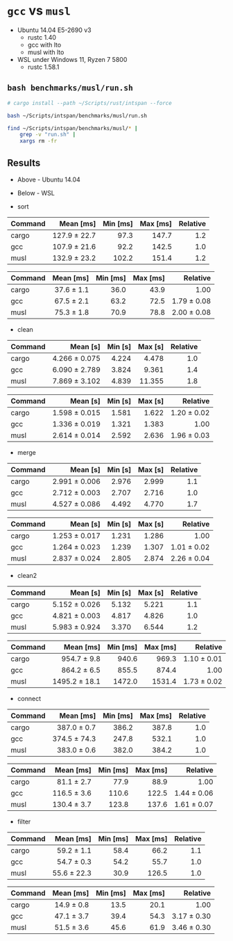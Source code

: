 # `gcc` vs `musl`

* Ubuntu 14.04 E5-2690 v3
    * rustc 1.40
    * gcc with lto
    * musl with lto
* WSL under Windows 11, Ryzen 7 5800
    * rustc 1.58.1

## `bash benchmarks/musl/run.sh`

```bash
# cargo install --path ~/Scripts/rust/intspan --force

bash ~/Scripts/intspan/benchmarks/musl/run.sh

find ~/Scripts/intspan/benchmarks/musl/* |
    grep -v "run.sh" |
    xargs rm -fr

```

## Results

* Above - Ubuntu 14.04
* Below - WSL

* sort

| Command |    Mean [ms] | Min [ms] | Max [ms] | Relative |
|:--------|-------------:|---------:|---------:|---------:|
| cargo   | 127.9 ± 22.7 |     97.3 |    147.7 |      1.2 |
| gcc     | 107.9 ± 21.6 |     92.2 |    142.5 |      1.0 |
| musl    | 132.9 ± 23.2 |    102.2 |    151.4 |      1.2 |

| Command |  Mean [ms] | Min [ms] | Max [ms] |    Relative |
|:--------|-----------:|---------:|---------:|------------:|
| cargo   | 37.6 ± 1.1 |     36.0 |     43.9 |        1.00 |
| gcc     | 67.5 ± 2.1 |     63.2 |     72.5 | 1.79 ± 0.08 |
| musl    | 75.3 ± 1.8 |     70.9 |     78.8 | 2.00 ± 0.08 |

* clean

| Command |      Mean [s] | Min [s] | Max [s] | Relative |
|:--------|--------------:|--------:|--------:|---------:|
| cargo   | 4.266 ± 0.075 |   4.224 |   4.478 |      1.0 |
| gcc     | 6.090 ± 2.789 |   3.824 |   9.361 |      1.4 |
| musl    | 7.869 ± 3.102 |   4.839 |  11.355 |      1.8 |

| Command |      Mean [s] | Min [s] | Max [s] |    Relative |
|:--------|--------------:|--------:|--------:|------------:|
| cargo   | 1.598 ± 0.015 |   1.581 |   1.622 | 1.20 ± 0.02 |
| gcc     | 1.336 ± 0.019 |   1.321 |   1.383 |        1.00 |
| musl    | 2.614 ± 0.014 |   2.592 |   2.636 | 1.96 ± 0.03 |

* merge

| Command |      Mean [s] | Min [s] | Max [s] | Relative |
|:--------|--------------:|--------:|--------:|---------:|
| cargo   | 2.991 ± 0.006 |   2.976 |   2.999 |      1.1 |
| gcc     | 2.712 ± 0.003 |   2.707 |   2.716 |      1.0 |
| musl    | 4.527 ± 0.086 |   4.492 |   4.770 |      1.7 |

| Command |      Mean [s] | Min [s] | Max [s] |    Relative |
|:--------|--------------:|--------:|--------:|------------:|
| cargo   | 1.253 ± 0.017 |   1.231 |   1.286 |        1.00 |
| gcc     | 1.264 ± 0.023 |   1.239 |   1.307 | 1.01 ± 0.02 |
| musl    | 2.837 ± 0.024 |   2.805 |   2.874 | 2.26 ± 0.04 |

* clean2

| Command |      Mean [s] | Min [s] | Max [s] | Relative |
|:--------|--------------:|--------:|--------:|---------:|
| cargo   | 5.152 ± 0.026 |   5.132 |   5.221 |      1.1 |
| gcc     | 4.821 ± 0.003 |   4.817 |   4.826 |      1.0 |
| musl    | 5.983 ± 0.924 |   3.370 |   6.544 |      1.2 |

| Command |     Mean [ms] | Min [ms] | Max [ms] |    Relative |
|:--------|--------------:|---------:|---------:|------------:|
| cargo   |   954.7 ± 9.8 |    940.6 |    969.3 | 1.10 ± 0.01 |
| gcc     |   864.2 ± 6.5 |    855.5 |    874.4 |        1.00 |
| musl    | 1495.2 ± 18.1 |   1472.0 |   1531.4 | 1.73 ± 0.02 |

* connect

| Command |    Mean [ms] | Min [ms] | Max [ms] | Relative |
|:--------|-------------:|---------:|---------:|---------:|
| cargo   |  387.0 ± 0.7 |    386.2 |    387.8 |      1.0 |
| gcc     | 374.5 ± 74.3 |    247.8 |    532.1 |      1.0 |
| musl    |  383.0 ± 0.6 |    382.0 |    384.2 |      1.0 |

| Command |   Mean [ms] | Min [ms] | Max [ms] |    Relative |
|:--------|------------:|---------:|---------:|------------:|
| cargo   |  81.1 ± 2.7 |     77.9 |     88.9 |        1.00 |
| gcc     | 116.5 ± 3.6 |    110.6 |    122.5 | 1.44 ± 0.06 |
| musl    | 130.4 ± 3.7 |    123.8 |    137.6 | 1.61 ± 0.07 |

* filter

| Command |   Mean [ms] | Min [ms] | Max [ms] | Relative |
|:--------|------------:|---------:|---------:|---------:|
| cargo   |  59.2 ± 1.1 |     58.4 |     66.2 |      1.1 |
| gcc     |  54.7 ± 0.3 |     54.2 |     55.7 |      1.0 |
| musl    | 55.6 ± 22.3 |     30.9 |    126.5 |      1.0 |

| Command |  Mean [ms] | Min [ms] | Max [ms] |    Relative |
|:--------|-----------:|---------:|---------:|------------:|
| cargo   | 14.9 ± 0.8 |     13.5 |     20.1 |        1.00 |
| gcc     | 47.1 ± 3.7 |     39.4 |     54.3 | 3.17 ± 0.30 |
| musl    | 51.5 ± 3.6 |     45.6 |     61.9 | 3.46 ± 0.30 |
